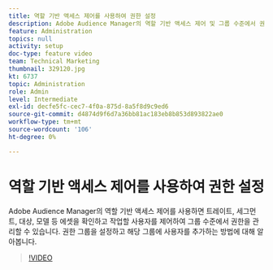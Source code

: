 ```yaml
---
title: 역할 기반 액세스 제어를 사용하여 권한 설정
description: Adobe Audience Manager의 역할 기반 액세스 제어 및 그룹 수준에서 권한을 관리하는 방법에 대해 알아봅니다. 트레이트, 세그먼트, 대상, 모델 등 에셋을 확인하고 작업할 사용자를 제어하는 방법을 알아봅니다. 권한 그룹을 설정하고 해당 그룹에 사용자를 추가하는 방법에 대해 알아봅니다.
feature: Administration
topics: null
activity: setup
doc-type: feature video
team: Technical Marketing
thumbnail: 329120.jpg
kt: 6737
topic: Administration
role: Admin
level: Intermediate
exl-id: decfe5fc-cec7-4f0a-875d-8a5f8d9c9ed6
source-git-commit: d4874d9f6d7a36bb81ac183eb8b853d893822ae0
workflow-type: tm+mt
source-wordcount: '106'
ht-degree: 0%

---
```


# 역할 기반 액세스 제어를 사용하여 권한 설정

Adobe Audience Manager의 역할 기반 액세스 제어를 사용하면 트레이트, 세그먼트, 대상, 모델 등 에셋을 확인하고 작업할 사용자를 제어하여 그룹 수준에서 권한을 관리할 수 있습니다. 권한 그룹을 설정하고 해당 그룹에 사용자를 추가하는 방법에 대해 알아봅니다.

>[!VIDEO](https://video.tv.adobe.com/v/329120/?quality=12&learn=on)
